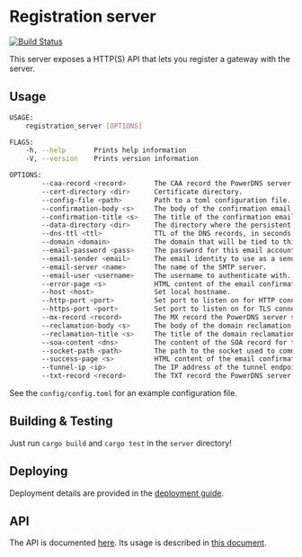 # Registration server

[![Build Status](https://travis-ci.org/mozilla-iot/registration_server.svg?branch=master)](https://travis-ci.org/mozilla-iot/registration_server)

This server exposes a HTTP(S) API that lets you register a gateway with the server.

## Usage

```bash
USAGE:
    registration_server [OPTIONS]

FLAGS:
    -h, --help       Prints help information
    -V, --version    Prints version information

OPTIONS:
        --caa-record <record>       The CAA record the PowerDNS server should return.
        --cert-directory <dir>      Certificate directory.
        --config-file <path>        Path to a toml configuration file.
        --confirmation-body <s>     The body of the confirmation email.
        --confirmation-title <s>    The title of the confirmation email.
        --data-directory <dir>      The directory where the persistent data will be saved.
        --dns-ttl <ttl>             TTL of the DNS records, in seconds.
        --domain <domain>           The domain that will be tied to this registration server.
        --email-password <pass>     The password for this email account.
        --email-sender <email>      The email identity to use as a sender.
        --email-server <name>       The name of the SMTP server.
        --email-user <username>     The username to authenticate with.
        --error-page <s>            HTML content of the email confirmation error page.
        --host <host>               Set local hostname.
        --http-port <port>          Set port to listen on for HTTP connections (0 to prevent listening).
        --https-port <port>         Set port to listen on for TLS connections (0 to prevent listening).
        --mx-record <record>        The MX record the PowerDNS server should return.
        --reclamation-body <s>      The body of the domain reclamation email.
        --reclamation-title <s>     The title of the domain reclamation email.
        --soa-content <dns>         The content of the SOA record for this tunnel.
        --socket-path <path>        The path to the socket used to communicate with PowerDNS.
        --success-page <s>          HTML content of the email confirmation success page.
        --tunnel-ip <ip>            The IP address of the tunnel endpoint.
        --txt-record <record>       The TXT record the PowerDNS server should return.
```

See the `config/config.toml` for an example configuration file.


## Building & Testing

Just run `cargo build` and `cargo test` in the `server` directory!

## Deploying

Deployment details are provided in the [deployment guide](deployment.md).

## API

The API is documented [here](api.md). Its usage is described in [this document](flow.md).
